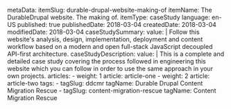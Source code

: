 metaData:
    itemSlug: durable-drupal-website-making-of
    itemName: The DurableDrupal website. The making of.
    itemType: caseStudy
    language: en-US
    published: true
    publishedDate: 2018-03-04
    createdDate: 2018-03-04
    modifiedDate: 2018-03-04
caseStudySummary:
    value: |
        Follow this website's analysis, design, implementation, deployment and content workflow based on a modern and open full-stack JavaScript decoupled API-first architecture.
caseStudyDescription:
    value: |
        This is a complete and detailed case study covering the process followed in engineering this website which you can follow in order to use the same approach in your own projects.
articles:
    - weight: 1
      article: article-one
    - weight: 2
      article: article-two
tags:
    - tagSlug: ddcmr
      tagName: Durable Drupal Content Migration Rescue
    - tagSlug: content-migration-rescue
      tagName: Content Migration Rescue

